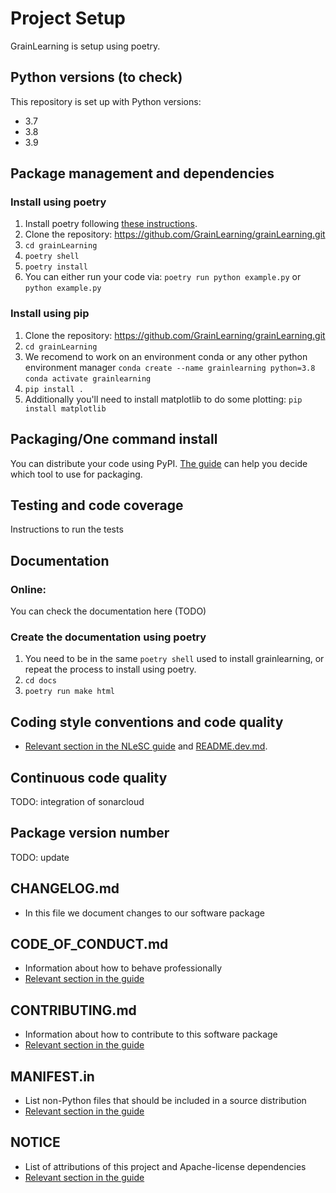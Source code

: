 # Project Setup

GrainLearning is setup using poetry. 

## Python versions (to check)

This repository is set up with Python versions:

- 3.7
- 3.8
- 3.9


## Package management and dependencies

### Install using poetry

1. Install poetry following [these instructions](https://python-poetry.org/docs/#installation).
1. Clone the repository: https://github.com/GrainLearning/grainLearning.git
1. `cd grainLearning`
1. `poetry shell`
1. `poetry install`
1. You can either run your code via: `poetry run python example.py` or `python example.py`

### Install using pip

1. Clone the repository: https://github.com/GrainLearning/grainLearning.git
1. `cd grainLearning`
1. We recomend to work on an environment conda or any other python environment manager
  `conda create --name grainlearning python=3.8`
  `conda activate grainlearning`
1. `pip install .`
1. Additionally you'll need to install matplotlib to do some plotting: `pip install matplotlib`

## Packaging/One command install

You can distribute your code using PyPI.
[The guide](https://guide.esciencecenter.nl/#/best_practices/language_guides/python?id=building-and-packaging-code) can
help you decide which tool to use for packaging.

## Testing and code coverage

Instructions to run the tests

## Documentation

### Online:
You can check the documentation here (TODO)

### Create the documentation using poetry
1. You need to be in the same `poetry shell` used to install grainlearning, or repeat the process to install using poetry.
1. `cd docs`
1. `poetry run make html`


## Coding style conventions and code quality

- [Relevant section in the NLeSC guide](https://guide.esciencecenter.nl/#/best_practices/language_guides/python?id=coding-style-conventions) and [README.dev.md](README.dev.md).

## Continuous code quality

TODO: integration of sonarcloud

## Package version number

TODO: update


## CHANGELOG.md

- In this file we document changes to our software package

## CODE_OF_CONDUCT.md

- Information about how to behave professionally
- [Relevant section in the guide](https://guide.esciencecenter.nl/#/best_practices/documentation?id=code-of-conduct)

## CONTRIBUTING.md

- Information about how to contribute to this software package
- [Relevant section in the guide](https://guide.esciencecenter.nl/#/best_practices/documentation?id=contribution-guidelines)

## MANIFEST.in

- List non-Python files that should be included in a source distribution
- [Relevant section in the guide](https://guide.esciencecenter.nl/#/best_practices/language_guides/python?id=building-and-packaging-code)

## NOTICE

- List of attributions of this project and Apache-license dependencies
- [Relevant section in the guide](https://guide.esciencecenter.nl/#/best_practices/licensing?id=notice)
